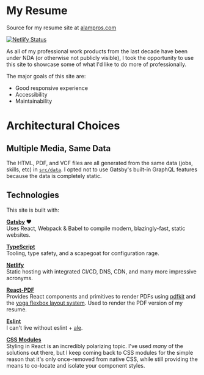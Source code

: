 # My Resume
Source for my resume site at [alampros.com](https://alampros.com)

[![Netlify Status](https://api.netlify.com/api/v1/badges/a0ddaca7-8925-4554-bddc-593b9efb9678/deploy-status)](https://app.netlify.com/sites/alampros/deploys)

As all of my professional work products from the last decade have been under NDA (or otherwise not publicly visible), I took the opportunity to use this site to showcase some of what I'd like to do more of professionally.

The major goals of this site are:
- Good responsive experience
- Accessibility
- Maintainability

# Architectural Choices

## Multiple Media, Same Data

The HTML, PDF, and VCF files are all generated from the same data (jobs, skills, etc) in [`src/data`](./src/data). I opted not to use Gatsby's built-in GraphQL features because the data is completely static.

## Technologies
This site is built with:

**[Gatsby](https://www.gatsbyjs.org) ❤️**  
Uses React, Webpack & Babel to compile modern, blazingly-fast, static websites.

**[TypeScript](https://www.typescriptlang.org/)**  
Tooling, type safety, and a scapegoat for configuration rage.

**[Netlify](https://netlify.com/)**  
Static hosting with integrated CI/CD, DNS, CDN, and many more impressive acronyms.

**[React-PDF](https://react-pdf.org/)**  
Provides React components and primitives to render PDFs using [pdfkit](https://github.com/foliojs/pdfkit) and the [yoga flexbox layout system](https://yogalayout.com/). Used to render the PDF version of my resume.

**[Eslint](https://eslint.org)**  
I can't live without eslint + [ale](https://github.com/w0rp/ale).

**[CSS Modules](https://github.com/css-modules/css-modules)**  
Styling in React is an incredibly polarizing topic. I've used *many* of the solutions out there, but I keep coming back to CSS modules for the simple reason that it's only once-removed from native CSS, while still providing the means to co-locate and isolate your component styles.

